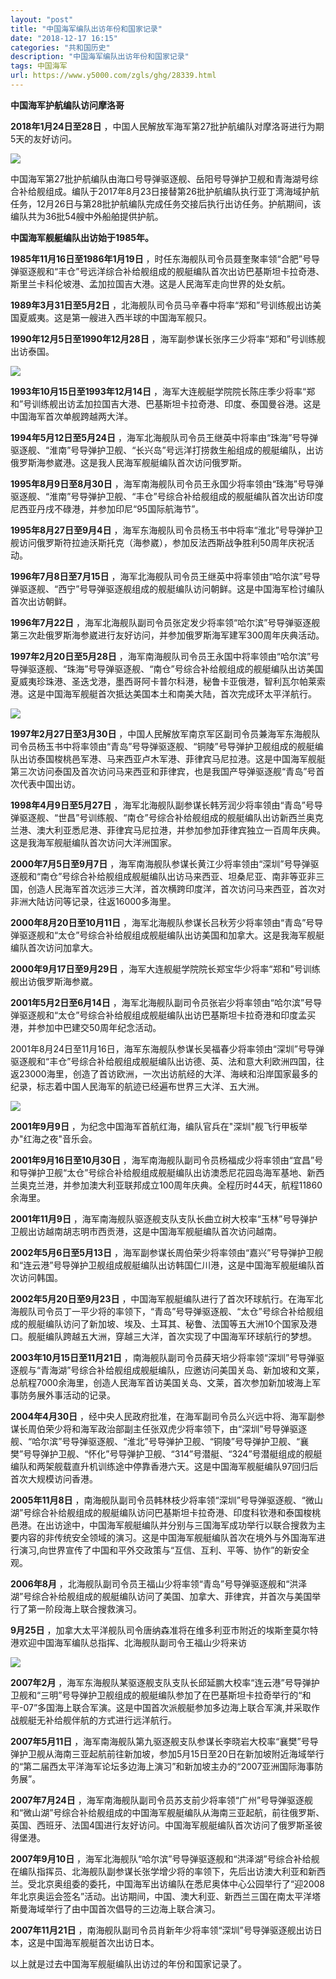 ```yaml
---
layout: "post"
title: "中国海军编队出访年份和国家记录"
date: "2018-12-17 16:15"
categories: "共和国历史"
description: "中国海军编队出访年份和国家记录"
tags: 中国海军
url: https://www.y5000.com/zgls/ghg/28339.html
---
```






**中国海军护航编队访问摩洛哥**

**2018年1月24日至28日** ，中国人民解放军海军第27批护航编队对摩洛哥进行为期5天的友好访问。

![](https://img.y5000.com/uploads/allimg/180201/8-1P2011G201143.jpg)

中国海军第27批护航编队由海口号导弹驱逐舰、岳阳号导弹护卫舰和青海湖号综合补给舰组成。编队于2017年8月23日接替第26批护航编队执行亚丁湾海域护航任务，12月26日与第28批护航编队完成任务交接后执行出访任务。护航期间，该编队共为36批54艘中外船舶提供护航。

**中国海军舰艇编队出访始于1985年。**

**1985年11月16日至1986年1月19日**
，时任东海舰队司令员聂奎聚率领“合肥”号导弹驱逐舰和“丰仓”号远洋综合补给舰组成的舰艇编队首次出访巴基斯坦卡拉奇港、斯里兰卡科伦坡港、孟加拉国吉大港。这是人民海军走向世界的处女航。

**1989年3月31日至5月2日** ，北海舰队司令员马辛春中将率“郑和”号训练舰出访美国夏威夷。这是第一艘进入西半球的中国海军舰只。

**1990年12月5日至1990年12月28日** ，海军副参谋长张序三少将率“郑和”号训练舰出访泰国。

![](https://img.y5000.com/uploads/allimg/180201/8-1P2011A910439.jpg)

**1993年10月15日至1993年12月14日**
，海军大连舰艇学院院长陈庄季少将率“郑和”号训练舰出访孟加拉国吉大港、巴基斯坦卡拉奇港、印度、泰国曼谷港。这是中国海军首次单舰跨越两大洋。

**1994年5月12日至5月24日**
，海军北海舰队司令员王继英中将率由“珠海”号导弹驱逐舰、“淮南”号导弹护卫舰、“长兴岛”号远洋打捞救生船组成的舰艇编队，出访俄罗斯海参崴港。这是我人民海军舰艇编队首次访问俄罗斯。

**1995年8月9日至8月30日**
，海军南海舰队司令员王永国少将率领由“珠海”号导弹驱逐舰、“淮南”号导弹护卫舰、“丰仓”号综合补给舰组成的舰艇编队首次出访印度尼西亚丹戌不碌港，并参加印尼“95国际航海节”。

**1995年8月27日至9月4日**
，海军东海舰队司令员杨玉书中将率“淮北”号导弹护卫舰访问俄罗斯符拉迪沃斯托克（海参崴），参加反法西斯战争胜利50周年庆祝活动。

**1996年7月8日至7月15日**
，海军北海舰队司令员王继英中将率领由“哈尔滨”号导弹驱逐舰、“西宁”号导弹驱逐舰组成的舰艇编队访问朝鲜。这是中国海军检讨编队首次出访朝鲜。

**1996年7月22日**
，海军北海舰队副司令员张定发少将率领“哈尔滨”号导弹驱逐舰第三次赴俄罗斯海参崴进行友好访问，并参加俄罗斯海军建军300周年庆典活动。

**1997年2月20日至5月28日**
，海军南海舰队司令员王永国中将率领由“哈尔滨”号导弹驱逐舰、“珠海”号导弹驱逐舰、“南仓”号综合补给舰组成的舰艇编队出访美国夏威夷珍珠港、圣迭戈港，墨西哥阿卡普尔科港，秘鲁卡亚俄港，智利瓦尔帕莱索港。这是中国海军舰艇首次抵达美国本土和南美大陆，首次完成环太平洋航行。

![](https://img.y5000.com/uploads/allimg/180201/8-1P2011F02G25.jpg)

**1997年2月27日至3月30日**
，中国人民解放军南京军区副司令员兼海军东海舰队司令员杨玉书中将率领由“青岛”号导弹驱逐舰、“铜陵”号导弹护卫舰组成的舰艇编队出访泰国梭桃邑军港、马来西亚卢木军港、菲律宾马尼拉港。这是中国海军舰艇第三次访问泰国及首次访问马来西亚和菲律宾，也是我国产导弹驱逐舰“青岛”号首次代表中国出访。

**1998年4月9日至5月27日**
，海军北海舰队副参谋长韩芳润少将率领由“青岛”号导弹驱逐舰、“世昌”号训练舰、“南仓”号综合补给舰组成的舰艇编队出访新西兰奥克兰港、澳大利亚悉尼港、菲律宾马尼拉港，并参加参加菲律宾独立一百周年庆典。这是我海军舰艇编队首次访问大洋洲国家。

**2000年7月5日至9月7日**
，海军南海舰队参谋长黄江少将率领由“深圳”号导弹驱逐舰和“南仓”号综合补给舰组成舰艇编队出访马来西亚、坦桑尼亚、南非等亚非三国，创造人民海军首次远涉三大洋，首次横跨印度洋，首次访问马来西亚，首次对非洲大陆访问等记录，往返16000多海里。

**2000年8月20日至10月11日**
，海军北海舰队参谋长吕秋芳少将率领由“青岛”号导弹驱逐舰和“太仓”号综合补给舰组成舰艇编队出访美国和加拿大。这是我海军舰艇编队首次访问加拿大。

**2000年9月17日至9月29日** ，海军大连舰艇学院院长郑宝华少将率“郑和”号训练舰出访俄罗斯海参崴。

**2001年5月2日至6月14日**
，海军北海舰队副司令员张岩少将率领由“哈尔滨”号导弹驱逐舰和“太仓”号综合补给舰组成舰艇编队出访巴基斯坦卡拉奇港和印度孟买港，并参加中巴建交50周年纪念活动。

2001年8月24日至11月16日，海军东海舰队参谋长吴福春少将率领由“深圳”号导弹驱逐舰和“丰仓”号综合补给舰组成舰艇编队出访德、英、法和意大利欧洲四国，往返23000海里，创造了首访欧洲，一次出访航经的大洋、海峡和沿岸国家最多的纪录，标志着中国人民海军的航迹已经遍布世界三大洋、五大洲。

![](https://img.y5000.com/uploads/allimg/180201/8-1P2011F13XU.jpg)

**2001年9月9日** ，为纪念中国海军首航红海，编队官兵在"深圳"舰飞行甲板举办"红海之夜"音乐会。

**2001年9月16日至10月30日**
，海军南海舰队副司令员杨福成少将率领由“宜昌”号和导弹护卫舰“太仓”号综合补给舰组成舰艇编队出访澳悉尼花园岛海军基地、新西兰奥克兰港，并参加澳大利亚联邦成立100周年庆典。全程历时44天，航程11860余海里。

**2001年11月9日** ，海军南海舰队驱逐舰支队支队长曲立树大校率“玉林”号导弹护卫舰出访越南胡志明市西贡港，这是中国海军舰艇编队首次访问越南。

**2002年5月6日至5月13日**
，海军副参谋长周伯荣少将率领由“嘉兴”号导弹护卫舰和“连云港”号导弹护卫舰组成舰艇编队出访韩国仁川港，这是中国海军舰艇编队首次访问韩国。

**2002年5月20日至9月23日**
，中国海军舰艇编队进行了首次环球航行。在海军北海舰队司令员丁一平少将的率领下，“青岛”号导弹驱逐舰、“太仓”号综合补给舰组成的舰艇编队访问了新加坡、埃及、土耳其、秘鲁、法国等五大洲10个国家及港口。舰艇编队跨越五大洲，穿越三大洋，首次实现了中国海军环球航行的梦想。

**2003年10月15日至11月21日**
，南海舰队副司令员薛天培少将率领“深圳”号导弹驱逐舰与“青海湖”号综合补给舰组成舰艇编队，应邀访问美国关岛、新加坡和文莱，总航程7000余海里，创造人民海军首访美国关岛、文莱，首次参加新加坡海上军事防务展外事活动的记录。

**2004年4月30日**
，经中央人民政府批准，在海军副司令员么兴远中将、海军副参谋长周伯荣少将和海军政治部副主任张双虎少将率领下，由“深圳”号导弹驱逐舰、“哈尔滨”号导弹驱逐舰、“淮北”号导弹护卫舰、“铜陵”号导弹护卫舰、“襄樊”号导弹护卫舰、“怀化”号导弹护卫舰、“314”号潜艇、“324”号潜艇组成的舰艇编队和两架舰载直升机训练途中停靠香港六天。这是中国海军舰艇编队97回归后首次大规模访问香港。

**2005年11月8日**
，南海舰队副司令员韩林枝少将率领“深圳”号导弹驱逐舰、“微山湖”号综合补给舰组成的舰艇编队访问巴基斯坦卡拉奇港、印度科钦港和泰国梭桃邑港。在出访途中，中国海军舰艇编队并分别与三国海军成功举行以联合搜救为主要内容的非传统安全领域的演习。这是中国海军舰艇编队首次在境外与外国海军进行演习,向世界宣传了中国和平外交政策与“互信、互利、平等、协作”的新安全观。

**2006年8月**
，北海舰队副司令员王福山少将率领“青岛”号导弹驱逐舰和“洪泽湖”号综合补给舰组成的舰艇编队访问了美国、加拿大、菲律宾，并首次与美国举行了第一阶段海上联合搜救演习。

**9月25日** ，加拿大太平洋舰队司令唐纳森准将在维多利亚市附近的埃斯奎莫尔特港欢迎中国海军编队总指挥、北海舰队副司令王福山少将来访

![](https://img.y5000.com/uploads/allimg/180201/8-1P2011F254522.jpg)

**2007年2月**
，海军东海舰队某驱逐舰支队支队长邱延鹏大校率“连云港”号导弹护卫舰和“三明”号导弹护卫舰组成的舰艇编队参加了在巴基斯坦卡拉奇举行的“和平-07”多国海上联合军演。这是中国首次派舰艇参加多边海上联合军演,并采取作战舰艇无补给舰伴航的方式进行远洋航行。

**2007年5月11日**
，海军南海舰队第九驱逐舰支队参谋长李晓岩大校率“襄樊”号导弹护卫舰从海南三亚起航前往新加坡，参加5月15日至20日在新加坡附近海域举行的“第二届西太平洋海军论坛多边海上演习”和新加坡主办的“2007亚洲国际海事防务展”。

**2007年7月24日**
，海军南海舰队副司令员苏支前少将率领“广州”号导弹驱逐舰和“微山湖”号综合补给舰组成的中国海军舰艇编队从海南三亚起航，前往俄罗斯、英国、西班牙、法国4国进行友好访问。中国海军舰艇编队首次访问了俄罗斯圣彼得堡港。

**2007年9月10日**
，海军北海舰队“哈尔滨”号导弹驱逐舰和“洪泽湖”号综合补给舰在编队指挥员、北海舰队副参谋长张学增少将的率领下，先后出访澳大利亚和新西兰。受北京奥组委的委托，中国海军出访编队在悉尼奥体中心公园举行了“迎2008年北京奥运会签名”活动。出访期间，中国、澳大利亚、新西兰三国在南太平洋塔斯曼海域举行了由中国首次倡导的三边海上联合演习。

**2007年11月21日** ，南海舰队副司令员肖新年少将率领“深圳”号导弹驱逐舰出访日本，这是中国海军舰艇首次出访日本。

以上就是过去中国海军舰艇编队出访过的年份和国家记录了。
